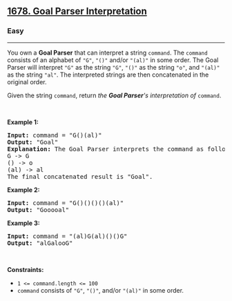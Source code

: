 <h2><a href="https://leetcode.com/problems/goal-parser-interpretation/">1678. Goal Parser Interpretation</a></h2><h3>Easy</h3><hr><div><p>You own a <strong>Goal Parser</strong> that can interpret a string <code data-copier-init="true">command</code>. The <code data-copier-init="true">command</code> consists of an alphabet of <code data-copier-init="true">"G"</code>, <code data-copier-init="true">"()"</code> and/or <code data-copier-init="true">"(al)"</code> in some order. The Goal Parser will interpret <code data-copier-init="true">"G"</code> as the string <code data-copier-init="true">"G"</code>, <code data-copier-init="true">"()"</code> as the string <code data-copier-init="true">"o"</code>, and <code data-copier-init="true">"(al)"</code> as the string <code data-copier-init="true">"al"</code>. The interpreted strings are then concatenated in the original order.</p>

<p>Given the string <code data-copier-init="true">command</code>, return <em>the <strong>Goal Parser</strong>'s interpretation of </em><code data-copier-init="true">command</code>.</p>

<p>&nbsp;</p>
<p><strong class="example">Example 1:</strong></p>

<pre data-copier-init="true"><strong>Input:</strong> command = "G()(al)"
<strong>Output:</strong> "Goal"
<strong>Explanation:</strong>&nbsp;The Goal Parser interprets the command as follows:
G -&gt; G
() -&gt; o
(al) -&gt; al
The final concatenated result is "Goal".
</pre>

<p><strong class="example">Example 2:</strong></p>

<pre data-copier-init="true"><strong>Input:</strong> command = "G()()()()(al)"
<strong>Output:</strong> "Gooooal"
</pre>

<p><strong class="example">Example 3:</strong></p>

<pre data-copier-init="true"><strong>Input:</strong> command = "(al)G(al)()()G"
<strong>Output:</strong> "alGalooG"
</pre>

<p>&nbsp;</p>
<p><strong>Constraints:</strong></p>

<ul>
	<li><code data-copier-init="true">1 &lt;= command.length &lt;= 100</code></li>
	<li><code data-copier-init="true">command</code> consists of <code data-copier-init="true">"G"</code>, <code data-copier-init="true">"()"</code>, and/or <code data-copier-init="true">"(al)"</code> in some order.</li>
</ul>
</div>